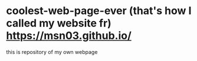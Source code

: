 # coolest-web-page-ever (that's how I called my website fr) https://msn03.github.io/
this is repository of my own webpage 
